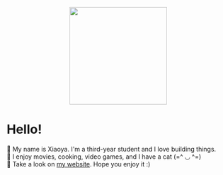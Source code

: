 <p align="center"><img src="https://user-images.githubusercontent.com/84748829/167641084-10e8231b-0087-4bcc-95ac-0975da71d81f.GIF" width="220"></p>

# Hello!
🌳 My name is Xiaoya. I'm a third-year student and I love building things.  
🍰 I enjoy movies, cooking, video games, and I have a cat (=^ ◡ ^=)  
💜 Take a look on [my website](https://xiaoyazz.github.io/XiaoyaZou/). Hope you enjoy it :)
